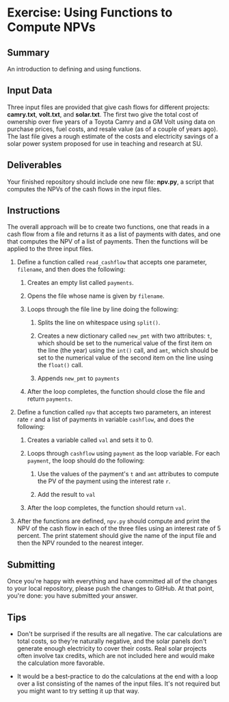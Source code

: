 # Exercise: Using Functions to Compute NPVs

## Summary

An introduction to defining and using functions.

## Input Data

Three input files are provided that give cash flows for different projects: **camry.txt**, **volt.txt**, and **solar.txt**. The first two give the total cost of ownership over five years of a Toyota Camry and a GM Volt using data on purchase prices, fuel costs, and resale value (as of a couple of years ago). The last file gives a rough estimate of the costs and electricity savings of a solar power system proposed for use in teaching and research at SU.

## Deliverables

Your finished repository should include one new file: **npv.py**, a script that computes the NPVs of the cash flows in the input files.

## Instructions

The overall approach will be to create two functions, one that reads in a cash flow from a file and returns it as a list of payments with dates, and one that computes the NPV of a list of payments. Then the functions will be applied to the three input files.

1. Define a function called `read_cashflow` that accepts one parameter, `filename`, and then does the following:

    1. Creates an empty list called `payments`.

    1. Opens the file whose name is given by `filename`.

    1. Loops through the file line by line doing the following:

        1. Splits the line on whitespace using `split()`.

        1. Creates a new dictionary called `new_pmt` with two attributes: `t`, which should be set to the numerical value of the first item on the line (the year) using the `int()` call, and `amt`, which should be set to the numerical value of the second item on the line using the `float()` call.

        1. Appends `new_pmt` to `payments`

    1. After the loop completes, the function should close the file and return `payments`.

1. Define a function called `npv` that accepts two parameters, an interest rate `r` and a list of payments in variable `cashflow`, and does the following:

    1. Creates a variable called `val` and sets it to 0.

    1. Loops through `cashflow` using `payment` as the loop variable. For each `payment`, the loop should do the following:

        1. Use the values of the payment's `t` and `amt` attributes to compute the PV of the payment using the interest rate `r`.

        1. Add the result to `val`

    1. After the loop completes, the function should return `val`.

1. After the functions are defined, `npv.py` should compute and print the NPV of the cash flow in each of the three files using an interest rate of 5 percent. The print statement should give the name of the input file and then the NPV rounded to the nearest integer.

## Submitting

Once you're happy with everything and have committed all of the changes to your local repository, please push the changes to GitHub. At that point, you're done: you have submitted your answer.

## Tips

+ Don't be surprised if the results are all negative. The car calculations are total costs, so they're naturally negative, and the solar panels don't generate enough electricity to cover their costs. Real solar projects often involve tax credits, which are not included here and would make the calculation more favorable.

+ It would be a best-practice to do the calculations at the end with a loop over a list consisting of the names of the input files. It's not required but you might want to try setting it up that way.
